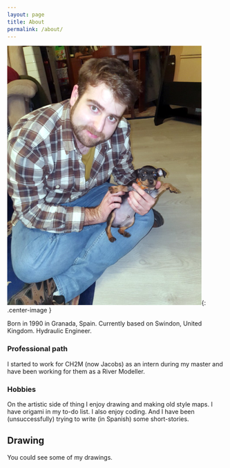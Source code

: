 ```yaml
---
layout: page
title: About
permalink: /about/
---
```


![_config.yml](/images/about/me.jpg "_config.yml"){: .center-image }

Born in 1990 in Granada, Spain. Currently based on Swindon, United Kingdom. Hydraulic Engineer.

### Professional path

I started to work for CH2M (now Jacobs) as an intern during my master and have been working for them as a River Modeller.

### Hobbies

On the artistic side of thing I enjoy drawing and making old style maps. I have origami in my to-do list. I also enjoy coding. And I have been (unsuccessfully) trying to write (in Spanish) some short-stories.

## Drawing

You could see some of my drawings.

<!-- 
### Contact me

[email@domain.com](mailto:email@domain.com) -->